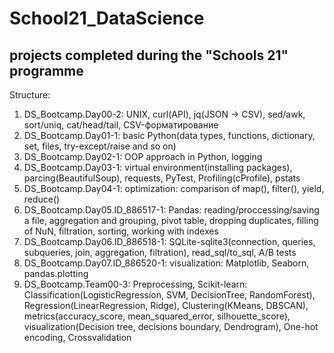 # School21_DataScience
## projects completed during the "Schools 21" programme

Structure:<br>
1. DS_Bootcamp.Day00-2: UNIX, curl(API), jq(JSON → CSV), sed/awk, sort/uniq, cat/head/tail, CSV-форматирование
2. DS_Bootcamp.Day01-1: basic Python(data types, functions, dictionary, set, files, try-except/raise and so on) 
3. DS_Bootcamp.Day02-1:  OOP approach in Python, logging
4. DS_Bootcamp.Day03-1: virtual environment(installing packages), parcing(BeautifulSoup), requests, PyTest, Profiling(cProfile), pstats 
5. DS_Bootcamp.Day04-1: optimization: comparison of map(), filter(), yield, reduce()
6. DS_Bootcamp.Day05.ID_886517-1: Pandas: reading/proccessing/saving a file, aggregation and grouping, pivot table, dropping duplicates, filling of NuN, filtration, sorting, working with indexes
7. DS_Bootcamp.Day06.ID_886518-1: SQLite-sqlite3(connection, queries, subqueries, join, aggregation, filtration), read_sql/to_sql, A/B tests
8. DS_Bootcamp.Day07.ID_886520-1: visualization: Matplotlib, Seaborn, pandas.plotting
9. DS_Bootcamp.Team00-3: Preprocessing, Scikit-learn: Classification(LogisticRegression, SVM, DecisionTree, RandomForest), Regression(LinearRegression, Ridge), Clustering(KMeans, DBSCAN), metrics(accuracy_score, mean_squared_error, silhouette_score), visualization(Decision tree, decisions boundary, Dendrogram), One-hot encoding, Crossvalidation

